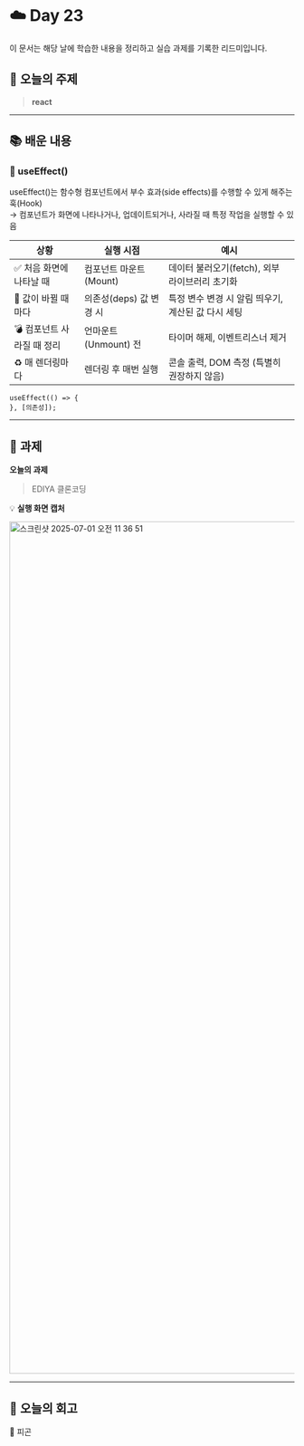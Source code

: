 # ☁️ Day 23
이 문서는 해당 날에 학습한 내용을 정리하고 실습 과제를 기록한 리드미입니다.

## 🔖 오늘의 주제
> **react**

---

## 📚 배운 내용
### 🔄 useEffect()
useEffect()는 함수형 컴포넌트에서 부수 효과(side effects)를 수행할 수 있게 해주는 훅(Hook)        
→ 컴포넌트가 화면에 나타나거나, 업데이트되거나, 사라질 때 특정 작업을 실행할 수 있음

| 상황               | 실행 시점            | 예시                             |
| ---------------- | ---------------- | ------------------------------ |
| ✅ 처음 화면에 나타날 때   | 컴포넌트 마운트 (Mount) | 데이터 불러오기(fetch), 외부 라이브러리 초기화  |
| 🔄 값이 바뀔 때마다     | 의존성(deps) 값 변경 시 | 특정 변수 변경 시 알림 띄우기, 계산된 값 다시 세팅 |
| 💣 컴포넌트 사라질 때 정리 | 언마운트(Unmount) 전  | 타이머 해제, 이벤트리스너 제거              |
| ♻️ 매 렌더링마다       | 렌더링 후 매번 실행      | 콘솔 출력, DOM 측정 (특별히 권장하지 않음)    |

```
useEffect(() => {
}, [의존성]);
```


---

## 📝 과제

**오늘의 과제**
> EDIYA 클론코딩

💡 **실행 화면 캡처**

<img width="1506" alt="스크린샷 2025-07-01 오전 11 36 51" src="https://github.com/user-attachments/assets/27b1e4b4-b1d4-46bd-92e6-242460ffe489" />

---

## 💭 오늘의 회고
🥲 피곤
